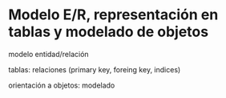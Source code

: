 

Modelo E/R, representación en tablas y modelado de objetos
===
modelo entidad/relación

tablas: relaciones (primary key, foreing key, indices)

orientación a objetos: modelado 


